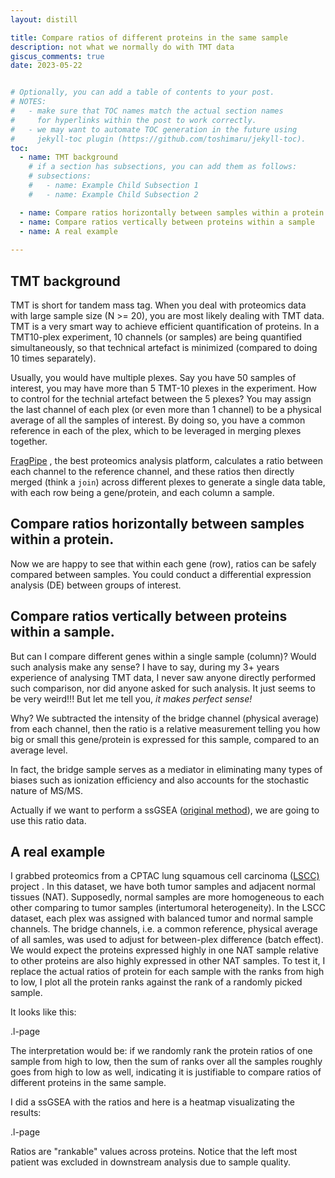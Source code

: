 ```yaml
---
layout: distill

title: Compare ratios of different proteins in the same sample
description: not what we normally do with TMT data
giscus_comments: true
date: 2023-05-22


# Optionally, you can add a table of contents to your post.
# NOTES:
#   - make sure that TOC names match the actual section names
#     for hyperlinks within the post to work correctly.
#   - we may want to automate TOC generation in the future using
#     jekyll-toc plugin (https://github.com/toshimaru/jekyll-toc).
toc:
  - name: TMT background
    # if a section has subsections, you can add them as follows:
    # subsections:
    #   - name: Example Child Subsection 1
    #   - name: Example Child Subsection 2

  - name: Compare ratios horizontally between samples within a protein
  - name: Compare ratios vertically between proteins within a sample
  - name: A real example
 
---
```


## TMT background
TMT is short for tandem mass tag. When you deal with proteomics data with large sample size (N >= 20), you are most likely dealing with TMT data. TMT is a very smart way to achieve efficient quantification of proteins. In a TMT10-plex experiment, 10 channels (or samples) are being quantified simultaneously, so that technical artefact is minimized (compared to doing 10 times separately).

Usually, you would have multiple plexes. Say you have 50 samples of interest, you may have more than 5 TMT-10 plexes in the experiment. How to control for the technial artefact between the 5 plexes? You may assign the last channel of each plex (or even more than 1 channel) to be a physical average of all the samples of interest. By doing so, you have a common reference in each of the plex, which to be leveraged in merging plexes together. 

[FragPipe](https://fragpipe.nesvilab.org/) , the best proteomics analysis platform, calculates a ratio between each channel to the reference channel, and these ratios then directly merged (think a `join`) across different plexes to generate a single data table, with each row being a gene/protein, and each column a sample. 


## Compare ratios horizontally between samples within a protein.

Now we are happy to see that within each gene (row), ratios can be safely compared between samples. You could conduct a differential expression analysis (DE) between groups of interest. 

## Compare ratios vertically between proteins within a sample.
But can I compare different genes within a single sample (column)?
Would such analysis make any sense?
I have to say, during my 3+ years experience of analysing TMT data, I never saw anyone directly performed such comparison, nor did anyone asked for such analysis. It just seems to be very weird!!!
But let me tell you, *it makes perfect sense!*

Why? 
We subtracted the intensity of the bridge channel (physical average) from each channel, then the ratio is a relative measurement telling you how big or small this gene/protein is expressed for this sample, compared to an average level. 

In fact, the bridge sample serves as a mediator in eliminating many types of biases such as ionization efficiency and also accounts for the stochastic nature of MS/MS. 

Actually if we want to perform a ssGSEA ([original method](https://www.nature.com/articles/nature08460)), we are going to use this ratio data. 

## A real example

I grabbed proteomics from a CPTAC lung squamous cell carcinoma ([LSCC)](https://www.cell.com/cell/fulltext/S0092-8674(21)00857-6) project . In this dataset, we have both tumor samples and adjacent normal tissues (NAT). Supposedly,  normal samples are more homogeneous to each other comparing to tumor samples (intertumoral heterogeneity). In the LSCC dataset, each plex was assigned with balanced tumor and normal sample channels. The bridge channels, i.e. a common reference, physical average of all samles,  was used to adjust for between-plex difference (batch effect). 
We would expect the proteins expressed highly in one NAT sample relative to other proteins are also highly expressed in other NAT samples. To test it, I replace the actual ratios of protein for each sample with the ranks from high to low, I plot all the protein ranks against the rank of a randomly picked sample. 

It looks like this:

<div class="assets/img/rank_1vsall.png l-page">
  <p>.l-page</p>
</div>


The interpretation would be: if we randomly rank the protein ratios of one sample from high to low, then the sum of ranks over all the samples roughly goes from high to low as well, indicating it is justifiable to compare ratios of different proteins in the same sample. 

I did a ssGSEA with the ratios and here is a heatmap visualizating the results:


<div class="assets/img/assets/img/ssGSEA.png l-page">
  <p>.l-page</p>
</div>

Ratios are "rankable" values across proteins. Notice that the left most patient was excluded in downstream analysis due to sample quality. 

